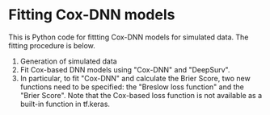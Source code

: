 # Fitting Cox-DNN models
This is Python code for fittting Cox-DNN models for simulated data.
The fitting procedure is below.
1) Generation of simulated data
2) Fit Cox-based DNN models using "Cox-DNN" and "DeepSurv".
3) In particular, to fit "Cox-DNN" and calculate the Brier Score,
   two new functions need to be specified: the "Breslow loss function" and the "Brier Score".
   Note that the Cox-based loss function is not available as a built-in function in tf.keras.
